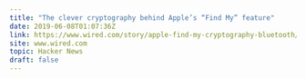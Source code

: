 ```yaml
---
title: "The clever cryptography behind Apple’s “Find My” feature"
date: 2019-06-08T01:07:36Z
link: https://www.wired.com/story/apple-find-my-cryptography-bluetooth/?utm_medium=RSS&utm_source=hune
site: www.wired.com
topic: Hacker News
draft: false
---
```

